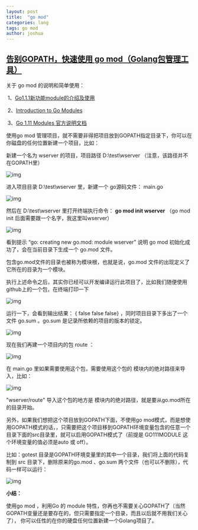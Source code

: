 ```yaml
---
layout: post
title:  "go mod"
categories: lang
tags: go mod
author: joshua
---
```


## [告别GOPATH，快速使用 go mod（Golang包管理工具）](https://www.jianshu.com/p/bbed916d16ea)

关于 go mod 的说明和简单使用：

​	1、[Go1.1.1新功能module的介绍及使用](https://blog.csdn.net/benben_2015/article/details/82227338)

​	2、[Introduction to Go Modules](https://roberto.selbach.ca/intro-to-go-modules/)

​	3、[Go 1.11 Modules 官方说明文档](https://github.com/golang/go/wiki/Modules)

使用go mod 管理项目，就不需要非得把项目放到GOPATH指定目录下，你可以在你磁盘的任何位置新建一个项目，比如：

新建一个名为 wserver 的项目，项目路径 D:\test\wserver （注意，该路径并不在GOPATH里）

![img](https://upload-images.jianshu.io/upload_images/15777556-ab8969798c924c1e.png)

进入项目目录 D:\test\wserver 里，新建一个 go源码文件： main.go

![img](https://upload-images.jianshu.io/upload_images/15777556-402ecc223228de7b.png)

然后在 D:\test\wserver 里打开终端执行命令： **go mod init wserver** （go mod init 后面需要跟一个名字，我这里叫wserver）

![img](https://upload-images.jianshu.io/upload_images/15777556-00170c75adbdd1ab.png)

看到提示 “go: creating new go.mod: module wserver” 说明 go mod 初始化成功了，会在当前目录下生成一个 go.mod 文件。

包含go.mod文件的目录也被称为模块根，也就是说，go.mod 文件的出现定义了它所在的目录为一个模块。

执行上述命令之后，其实你已经可以开发编译运行此项目了，比如我们随便使用github上的一个包，在终端打印一下

![img](https://upload-images.jianshu.io/upload_images/15777556-a4810728fc350448.png)

运行一下，会看到输出结果： {  false false false} ，同时项目目录下多出了一个文件 go.sum 。go.sum 是记录所依赖的项目的版本的锁定。

![img](https://upload-images.jianshu.io/upload_images/15777556-058c3b86e859af9e.png)

现在我们再建一个项目内的包 route ：

![img](https://upload-images.jianshu.io/upload_images/15777556-679d768d7b41d4ee.png)

在 main.go 里如果需要使用这个包，需要使用这个包的 模块内的绝对路径来导入，比如：

![img](https://upload-images.jianshu.io/upload_images/15777556-fc02bb753612d905.png)

"wserver/route" 导入这个包的地方是 模块内的绝对路径，就是要从go.mod所在的目录开始。

另外，如果我们想把这个项目放到GOPATH下面，不使用go mod模式，而是想使用GOPATH模式的话，，只需要把这个项目移到GOPATH环境变量包含的任意一个目录下面的src目录里，就可以启用GOPATH模式了（前提是 GO111MODULE 这个环境变量的值必须是auto 或 off）。

比如：gotest 目录是GOPATH环境变量里的其中一个目录，我们将上面的代码复制到 src 目录下，删除原来的go.mod 、go.sum 两个文件（也可以不删除），代码一样可以运行：

![img](https://upload-images.jianshu.io/upload_images/15777556-982bd5a0f9382128.png)

**小结：**

使用go mod ，利用Go 的 module 特性，你再也不需要关心GOPATH了（当然GOPATH变量还是要存在的，但只需要指定一个目录，而且以后就不用我们关心了）， 你可以任性的在你的硬盘任何位置新建一个Golang项目了。

